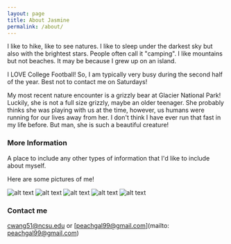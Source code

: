 ```yaml
---
layout: page
title: About Jasmine
permalink: /about/
---
```


I like to hike, like to see natures. I like to sleep under the darkest sky but also with the brightest stars. People often call it "camping". I like mountains but not beaches. It may be because I grew up on an island. 

I LOVE College Football! So, I am typically very busy during the second half of the year. Best not to contact me on Saturdays!

My most recent nature encounter is a grizzly bear at Glacier National Park! Luckily, she is not a full size grizzly, maybe an older teenager. She probably thinks she was playing with us at the time, however, us humans were running for our lives away from her. I don't think I have ever run that fast in my life before. But man, she is such a beautiful creature!

### More Information

A place to include any other types of information that I'd like to include about myself.

Here are some pictures of me!

![alt text](C:/Users/peach/Documents/ST558/ST558_blogpost2/jas1.jpg "Jas Pic 1")
![alt text](C:/Users/peach/Documents/ST558/ST558_blogpost2/jas2.jpg "Jas Pic 2")
![alt text](C:/Users/peach/Documents/ST558/ST558_blogpost2/jas3.jpg "Jas Pic 3")
![alt text](C:/Users/peach/Documents/ST558/ST558_blogpost2/jas4.jpg "Jas Pic 4")
![alt text](C:/Users/peach/Documents/ST558/ST558_blogpost2/jas5.jpg "Jas Pic 5")

### Contact me

[cwang51@ncsu.edu](mailto:cwang51@ncsu.edu) 
or 
[peachgal99@gmail.com](mailto: peachgal99@gmail.com)
